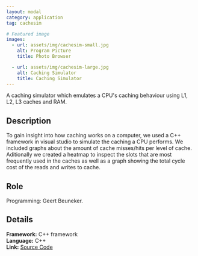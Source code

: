```yaml
---
layout: modal
category: application
tag: cachesim

# Featured image
images:
  - url: assets/img/cachesim-small.jpg
    alt: Program Picture
    title: Photo Browser

  - url: assets/img/cachesim-large.jpg
    alt: Caching Simulator
    title: Caching Simulator
---
```


A caching simulator which emulates a CPU's caching behaviour using L1, L2, L3 caches and RAM.
<!--content-->

## Description
To gain insight into how caching works on a computer, we used a C++ framework in visual studio to simulate the caching a CPU performs. We included graphs about the amount of cache misses/hits per level of cache. Aditionally we created a heatmap to inspect the slots that are most frequently used in the caches as well as a graph showing the total cycle cost of the reads and writes to cache.

## Role
Programming: Geert Beuneker.  

## Details

**Framework:** C++ framework  
**Language:** C++  
**Link:** [Source Code](https://drive.google.com/uc?export=download&id=1XsOcSu1JhXj7ZBajIvyqrwJbRpB4Z0Ak)  
